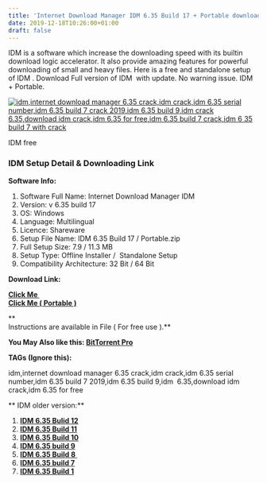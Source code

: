 ```yaml
---
title: 'Internet Download Manager IDM 6.35 Build 17 + Portable download full'
date: 2019-12-18T10:26:00+01:00
draft: false
---
```


IDM is a software which increase the downloading speed with its builtin download logic accelerator. It also provide amazing features for powerful downloading of small and heavy files. Here is a free and standalone setup of IDM . Download Full version of IDM  with update. No warning issue. IDM  + Portable.  
  
  

[![idm,internet download manager 6.35 crack,idm crack,idm 6.35 serial number,idm 6.35 build 7 crack 2019,idm 6.35 build 9,idm crack 6.35,download idm crack,idm 6.35 for free,idm 6.35 build 7 crack,idm 6 35 build 7 with crack](https://1.bp.blogspot.com/-aOAtlcMfzGo/XbFgs2WL6rI/AAAAAAAAAnU/JEN7wtZr46gnHRXzFw6-QgnOUXP4f1O1wCLcBGAsYHQ/s320/logo%2Bframe1.jpg "IDM crack download")](https://1.bp.blogspot.com/-aOAtlcMfzGo/XbFgs2WL6rI/AAAAAAAAAnU/JEN7wtZr46gnHRXzFw6-QgnOUXP4f1O1wCLcBGAsYHQ/s1600/logo%2Bframe1.jpg)

IDM free

  
  

### IDM Setup Detail & Downloading Link

  

  

**Software Info:**

1.  Software Full Name: Internet Download Manager IDM
2.  Version: v 6.35 build 17
3.  OS: Windows
4.  Language: Multilingual
5.  Licence: Shareware
6.  Setup File Name: IDM 6.35 Build 17 / Portable.zip
7.  Full Setup Size: 7.9 / 11.3 MB
8.  Setup Type: Offline Installer /  Standalone Setup
9.  Compatibility Architecture: 32 Bit / 64 Bit 

**Download Link:**

**[Click Me ](https://www112.zippyshare.com/v/Z263cu3M/file.html)**  
**[Click Me ( Portable )](https://www42.zippyshare.com/v/wCDMiv3h/file.html)**  
  
**  
Instructions are available in File ( For free use ).**  
  
  
  

**You May Also like this: [BitTorrent Pro](https://pcappsstock.blogspot.com/2019/10/bittorrent-pro-7-latest-free-download-torrent.html)**

  

  

  

**TAGs (Ignore this):**

idm,internet download manager 6.35 crack,idm crack,idm 6.35 serial number,idm 6.35 build 7 2019,idm 6.35 build 9,idm  6.35,download idm crack,idm 6.35 for free  
  
  

** IDM older version:**

1.  **[IDM 6.35 Bulid 12](https://pcappsstock.blogspot.com/2019/11/idm-download.html)**
2.  **[IDM 6.35 Build 11](https://pcappsstock.blogspot.com/2019/11/IDM-crack-free-download.html)**
3.  **[IDM 6.35 Build 10](https://pcappsstock.blogspot.com/2019/11/idm-crack-download.html)**
4.  **[IDM 6.35 build 9](https://pcappsstock.blogspot.com/2019/11/internet-download-manager-idm-crack.html)**
5.  **[IDM 6.35 Build 8 ](https://pcappsstock.blogspot.com/2019/10/internet-download-manager-idm-crack.html)**
6.  **[IDM 6.35 build 7](https://pcappsstock.blogspot.com/2019/10/internet-download-manager-idm-635-build.html)**
7.  **[IDM 6.35 Build 1](https://pcappsstock.blogspot.com/2019/09/idm-635.html)**